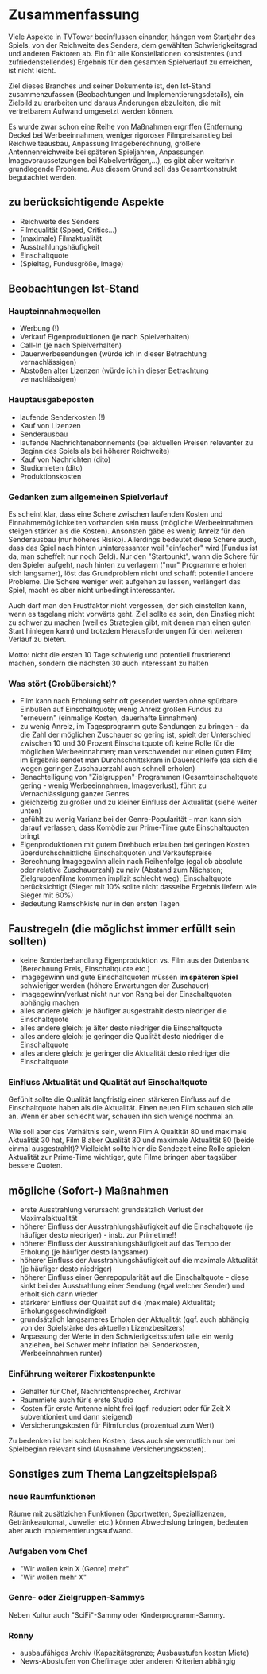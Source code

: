 # Zusammenfassung

Viele Aspekte in TVTower beeinflussen einander, hängen vom Startjahr des Spiels, von der Reichweite des Senders, dem gewählten Schwierigkeitsgrad und anderen Faktoren ab.
Ein für alle Konstellationen konsistentes (und zufriedenstellendes) Ergebnis für den gesamten Spielverlauf zu erreichen, ist nicht leicht.

Ziel dieses Branches und seiner Dokumente ist, den Ist-Stand zusammenzufassen (Beobachtungen und Implementierungsdetails), ein Zielbild zu erarbeiten und daraus Änderungen abzuleiten, die mit vertretbarem Aufwand umgesetzt werden können.

Es wurde zwar schon eine Reihe von Maßnahmen ergriffen (Entfernung Deckel bei Werbeeinnahmen, weniger rigoroser Filmpreisanstieg bei Reichweiteausbau, Anpassung Imageberechnung, größere Antennenreichweite bei späteren Spieljahren, Anpassungen Imagevoraussetzungen bei Kabelverträgen,...), es gibt aber weiterhin grundlegende Probleme.
Aus diesem Grund soll das Gesamtkonstrukt begutachtet werden.


## zu berücksichtigende Aspekte

* Reichweite des Senders
* Filmqualität (Speed, Critics...)
* (maximale) Filmaktualität
* Ausstrahlungshäufigkeit
* Einschaltquote
* (Spieltag, Fundusgröße, Image)


## Beobachtungen Ist-Stand

### Haupteinnahmequellen

* Werbung (!)
* Verkauf Eigenproduktionen (je nach Spielverhalten)
* Call-In (je nach Spielverhalten)
* Dauerwerbesendungen (würde ich in dieser Betrachtung vernachlässigen)
* Abstoßen alter Lizenzen (würde ich in dieser Betrachtung vernachlässigen)

### Hauptausgabeposten

* laufende Senderkosten (!)
* Kauf von Lizenzen
* Senderausbau
* laufende Nachrichtenabonnements (bei aktuellen Preisen relevanter zu Beginn des Spiels als bei höherer Reichweite)
* Kauf von Nachrichten (dito)
* Studiomieten (dito)
* Produktionskosten

### Gedanken zum allgemeinen Spielverlauf

Es scheint klar, dass eine Schere zwischen laufenden Kosten und Einnahmemöglichkeiten vorhanden sein muss (mögliche Werbeeinnahmen steigen stärker als die Kosten).
Ansonsten gäbe es wenig Anreiz für den Senderausbau (nur höheres Risiko).
Allerdings bedeutet diese Schere auch, dass das Spiel nach hinten uninteressanter weil "einfacher" wird (Fundus ist da, man scheffelt nur noch Geld).
Nur den "Startpunkt", wann die Schere für den Spieler aufgeht, nach hinten zu verlagern ("nur" Programme erholen sich langsamer), löst das Grundproblem nicht und schafft potentiell andere Probleme.
Die Schere weniger weit aufgehen zu lassen, verlängert das Spiel, macht es aber nicht unbedingt interessanter.

Auch darf man den Frustfaktor nicht vergessen, der sich einstellen kann, wenn es tagelang nicht vorwärts geht.
Ziel sollte es sein, den Einstieg nicht zu schwer zu machen (weil es Strategien gibt, mit denen man einen guten Start hinlegen kann) und trotzdem Herausforderungen für den weiteren Verlauf zu bieten.

Motto: nicht die ersten 10 Tage schwierig und potentiell frustrierend machen, sondern die nächsten 30 auch interessant zu halten

### Was stört (Grobübersicht)?

* Film kann nach Erholung sehr oft gesendet werden ohne spürbare Einbußen auf Einschaltquote; wenig Anreiz großen Fundus zu "erneuern" (einmalige Kosten, dauerhafte Einnahmen)
* zu wenig Anreiz, im Tagesprogramm gute Sendungen zu bringen - da die Zahl der möglichen Zuschauer so gering ist, spielt der Unterschied zwischen 10 und 30 Prozent Einschaltquote oft keine Rolle für die möglichen Werbeeinnahmen; man verschwendet nur einen guten Film; im Ergebnis sendet man Durchschnittskram in Dauerschleife (da sich die wegen geringer Zuschauerzahl auch schnell erholen)
* Benachteiligung von "Zielgruppen"-Programmen (Gesamteinschaltquote gering - wenig Werbeeinnahmen, Imageverlust), führt zu Vernachlässigung ganzer Genres
* gleichzeitig zu großer und zu kleiner Einfluss der Aktualität (siehe weiter unten)
* gefühlt zu wenig Varianz bei der Genre-Popularität - man kann sich darauf verlassen, dass Komödie zur Prime-Time gute Einschaltquoten bringt
* Eigenproduktionen mit gutem Drehbuch erlauben bei geringen Kosten überdurchschnittliche Einschaltquoten und Verkaufspreise
* Berechnung Imagegewinn allein nach Reihenfolge (egal ob absolute oder relative Zuschauerzahl) zu naiv (Abstand zum Nächsten; Zielgruppenfilme kommen implizit schlecht weg); Einschaltquote berücksichtigt (Sieger mit 10% sollte nicht dasselbe Ergebnis liefern wie Sieger mit 60%)
* Bedeutung Ramschkiste nur in den ersten Tagen


## Faustregeln (die möglichst immer erfüllt sein sollten)

* keine Sonderbehandlung Eigenproduktion vs. Film aus der Datenbank (Berechnung Preis, Einschaltquote etc.)
* Imagegewinn und gute Einschaltquoten müssen **im späteren Spiel** schwieriger werden (höhere Erwartungen der Zuschauer)
* Imagegewinn/verlust nicht nur von Rang bei der Einschaltquoten abhängig machen
* alles andere gleich: je häufiger ausgestrahlt desto niedriger die Einschaltquote
* alles andere gleich: je älter desto niedriger die Einschaltquote
* alles andere gleich: je geringer die Qualität desto niedriger die Einschaltquote
* alles andere gleich: je geringer die Aktualität desto niedriger die Einschaltquote

### Einfluss Aktualität und Qualität auf Einschaltquote

Gefühlt sollte die Qualität langfristig einen stärkeren Einfluss auf die Einschaltquote haben als die Aktualität.
Einen neuen Film schauen sich alle an.
Wenn er aber schlecht war, schauen ihn sich wenige nochmal an.

Wie soll aber das Verhältnis sein, wenn Film A Qualtität 80 und maximale Aktualität 30 hat, Film B aber Qualität 30 und maximale Aktualität 80 (beide einmal ausgestrahlt)?
Vielleicht sollte hier die Sendezeit eine Rolle spielen - Aktualität zur Prime-Time wichtiger, gute Filme bringen aber tagsüber bessere Quoten.

## mögliche (Sofort-) Maßnahmen

* erste Ausstrahlung verursacht grundsätzlich Verlust der Maximalaktualität
* höherer Einfluss der Ausstrahlungshäufigkeit auf die Einschaltquote (je häufiger desto niedriger) - insb. zur Primetime!!
* höherer Einfluss der Ausstrahlungshäufigkeit auf das Tempo der Erholung (je häufiger desto langsamer)
* höherer Einfluss der Ausstrahlungshäufigkeit auf die maximale Aktualität (je häufiger desto niedriger)
* höherer Einfluss einer Genrepopularität auf die Einschaltquote - diese sinkt bei der Ausstrahlung einer Sendung (egal welcher Sender) und erholt sich dann wieder
* stärkerer Einfluss der Qualität auf die (maximale) Aktualität; Erholungsgeschwindigkeit
* grundsätzlich langsameres Erholen der Aktualität (ggf. auch abhängig von der Spielstärke des aktuellen Lizenzbesitzers)
* Anpassung der Werte in den Schwierigkeitsstufen (alle ein wenig anziehen, bei Schwer mehr Inflation bei Senderkosten, Werbeeinnahmen runter)

### Einführung weiterer Fixkostenpunkte

* Gehälter für Chef, Nachrichtensprecher, Archivar
* Raummiete auch für's erste Studio
* Kosten für erste Antenne nicht frei (ggf. reduziert oder für Zeit X subventioniert und dann steigend)
* Versicherungskosten für Filmfundus (prozentual zum Wert)

Zu bedenken ist bei solchen Kosten, dass auch sie vermutlich nur bei Spielbeginn relevant sind (Ausnahme Versicherungskosten).

## Sonstiges zum Thema Langzeitspielspaß

### neue Raumfunktionen

Räume mit zusätlzichen Funktionen (Sportwetten, Speziallizenzen, Getränkeautomat, Juwelier etc.) können Abwechslung bringen, bedeuten aber auch Implementierungsaufwand.

### Aufgaben vom Chef

* "Wir wollen kein X (Genre) mehr"
* "Wir wollen mehr X"

### Genre- oder Zielgruppen-Sammys

Neben Kultur auch "SciFi"-Sammy oder Kinderprogramm-Sammy.

### Ronny

* ausbaufähiges Archiv (Kapazitätsgrenze; Ausbaustufen kosten Miete)
* News-Abostufen von Chefimage oder anderen Kriterien abhängig